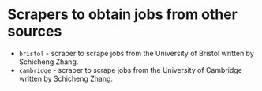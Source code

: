 # Scrapers to obtain jobs from other sources

* `bristol` - scraper to scrape jobs from the University of Bristol written by Schicheng Zhang.
* `cambridge` - scraper to scrape jobs from the University of Cambridge written by Schicheng Zhang.

